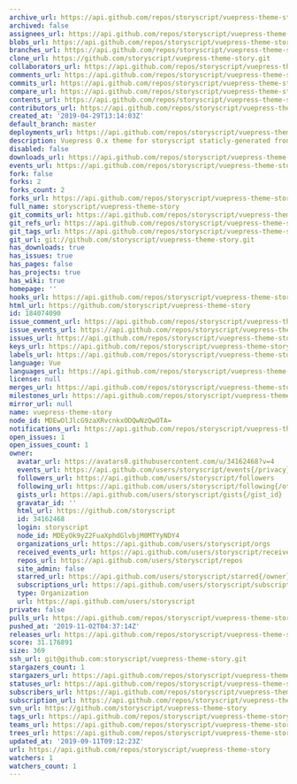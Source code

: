 ```yaml
---
archive_url: https://api.github.com/repos/storyscript/vuepress-theme-story/{archive_format}{/ref}
archived: false
assignees_url: https://api.github.com/repos/storyscript/vuepress-theme-story/assignees{/user}
blobs_url: https://api.github.com/repos/storyscript/vuepress-theme-story/git/blobs{/sha}
branches_url: https://api.github.com/repos/storyscript/vuepress-theme-story/branches{/branch}
clone_url: https://github.com/storyscript/vuepress-theme-story.git
collaborators_url: https://api.github.com/repos/storyscript/vuepress-theme-story/collaborators{/collaborator}
comments_url: https://api.github.com/repos/storyscript/vuepress-theme-story/comments{/number}
commits_url: https://api.github.com/repos/storyscript/vuepress-theme-story/commits{/sha}
compare_url: https://api.github.com/repos/storyscript/vuepress-theme-story/compare/{base}...{head}
contents_url: https://api.github.com/repos/storyscript/vuepress-theme-story/contents/{+path}
contributors_url: https://api.github.com/repos/storyscript/vuepress-theme-story/contributors
created_at: '2019-04-29T13:14:03Z'
default_branch: master
deployments_url: https://api.github.com/repos/storyscript/vuepress-theme-story/deployments
description: Vuepress 0.x theme for storyscript staticly-generated frontends
disabled: false
downloads_url: https://api.github.com/repos/storyscript/vuepress-theme-story/downloads
events_url: https://api.github.com/repos/storyscript/vuepress-theme-story/events
fork: false
forks: 2
forks_count: 2
forks_url: https://api.github.com/repos/storyscript/vuepress-theme-story/forks
full_name: storyscript/vuepress-theme-story
git_commits_url: https://api.github.com/repos/storyscript/vuepress-theme-story/git/commits{/sha}
git_refs_url: https://api.github.com/repos/storyscript/vuepress-theme-story/git/refs{/sha}
git_tags_url: https://api.github.com/repos/storyscript/vuepress-theme-story/git/tags{/sha}
git_url: git://github.com/storyscript/vuepress-theme-story.git
has_downloads: true
has_issues: true
has_pages: false
has_projects: true
has_wiki: true
homepage: ''
hooks_url: https://api.github.com/repos/storyscript/vuepress-theme-story/hooks
html_url: https://github.com/storyscript/vuepress-theme-story
id: 184074090
issue_comment_url: https://api.github.com/repos/storyscript/vuepress-theme-story/issues/comments{/number}
issue_events_url: https://api.github.com/repos/storyscript/vuepress-theme-story/issues/events{/number}
issues_url: https://api.github.com/repos/storyscript/vuepress-theme-story/issues{/number}
keys_url: https://api.github.com/repos/storyscript/vuepress-theme-story/keys{/key_id}
labels_url: https://api.github.com/repos/storyscript/vuepress-theme-story/labels{/name}
language: Vue
languages_url: https://api.github.com/repos/storyscript/vuepress-theme-story/languages
license: null
merges_url: https://api.github.com/repos/storyscript/vuepress-theme-story/merges
milestones_url: https://api.github.com/repos/storyscript/vuepress-theme-story/milestones{/number}
mirror_url: null
name: vuepress-theme-story
node_id: MDEwOlJlcG9zaXRvcnkxODQwNzQwOTA=
notifications_url: https://api.github.com/repos/storyscript/vuepress-theme-story/notifications{?since,all,participating}
open_issues: 1
open_issues_count: 1
owner:
  avatar_url: https://avatars0.githubusercontent.com/u/34162468?v=4
  events_url: https://api.github.com/users/storyscript/events{/privacy}
  followers_url: https://api.github.com/users/storyscript/followers
  following_url: https://api.github.com/users/storyscript/following{/other_user}
  gists_url: https://api.github.com/users/storyscript/gists{/gist_id}
  gravatar_id: ''
  html_url: https://github.com/storyscript
  id: 34162468
  login: storyscript
  node_id: MDEyOk9yZ2FuaXphdGlvbjM0MTYyNDY4
  organizations_url: https://api.github.com/users/storyscript/orgs
  received_events_url: https://api.github.com/users/storyscript/received_events
  repos_url: https://api.github.com/users/storyscript/repos
  site_admin: false
  starred_url: https://api.github.com/users/storyscript/starred{/owner}{/repo}
  subscriptions_url: https://api.github.com/users/storyscript/subscriptions
  type: Organization
  url: https://api.github.com/users/storyscript
private: false
pulls_url: https://api.github.com/repos/storyscript/vuepress-theme-story/pulls{/number}
pushed_at: '2019-11-02T04:37:14Z'
releases_url: https://api.github.com/repos/storyscript/vuepress-theme-story/releases{/id}
score: 31.176891
size: 369
ssh_url: git@github.com:storyscript/vuepress-theme-story.git
stargazers_count: 1
stargazers_url: https://api.github.com/repos/storyscript/vuepress-theme-story/stargazers
statuses_url: https://api.github.com/repos/storyscript/vuepress-theme-story/statuses/{sha}
subscribers_url: https://api.github.com/repos/storyscript/vuepress-theme-story/subscribers
subscription_url: https://api.github.com/repos/storyscript/vuepress-theme-story/subscription
svn_url: https://github.com/storyscript/vuepress-theme-story
tags_url: https://api.github.com/repos/storyscript/vuepress-theme-story/tags
teams_url: https://api.github.com/repos/storyscript/vuepress-theme-story/teams
trees_url: https://api.github.com/repos/storyscript/vuepress-theme-story/git/trees{/sha}
updated_at: '2019-09-11T09:12:23Z'
url: https://api.github.com/repos/storyscript/vuepress-theme-story
watchers: 1
watchers_count: 1
---
```

